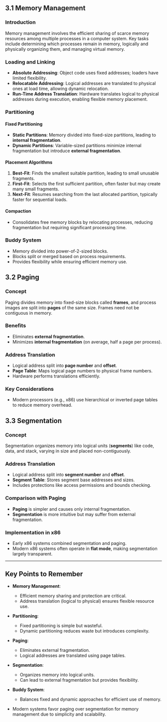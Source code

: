 ## 3.1 Memory Management

### Introduction

Memory management involves the efficient sharing of scarce memory resources among multiple processes in a computer system. Key tasks include determining which processes remain in memory, logically and physically organizing them, and managing virtual memory.

### Loading and Linking

- **Absolute Addressing**: Object code uses fixed addresses; loaders have limited flexibility.
- **Relocatable Addressing**: Logical addresses are translated to physical ones at load time, allowing dynamic relocation.
- **Run-Time Address Translation**: Hardware translates logical to physical addresses during execution, enabling flexible memory placement.

### Partitioning

#### Fixed Partitioning

- **Static Partitions**: Memory divided into fixed-size partitions, leading to **internal fragmentation**.
- **Dynamic Partitions**: Variable-sized partitions minimize internal fragmentation but introduce **external fragmentation**.

#### Placement Algorithms

1. **Best-Fit**: Finds the smallest suitable partition, leading to small unusable fragments.
2. **First-Fit**: Selects the first sufficient partition, often faster but may create many small fragments.
3. **Next-Fit**: Resumes searching from the last allocated partition, typically faster for sequential loads.

#### Compaction

- Consolidates free memory blocks by relocating processes, reducing fragmentation but requiring significant processing time.

### Buddy System

- Memory divided into power-of-2-sized blocks.
- Blocks split or merged based on process requirements.
- Provides flexibility while ensuring efficient memory use.

## 3.2 Paging

### Concept

Paging divides memory into fixed-size blocks called **frames**, and process images are split into **pages** of the same size. Frames need not be contiguous in memory.

### Benefits

- Eliminates **external fragmentation**.
- Minimizes **internal fragmentation** (on average, half a page per process).

### Address Translation

- Logical address split into **page number** and **offset**.
- **Page Table**: Maps logical page numbers to physical frame numbers.
- Hardware performs translations efficiently.

### Key Considerations

- Modern processors (e.g., x86) use hierarchical or inverted page tables to reduce memory overhead.

## 3.3 Segmentation

### Concept

Segmentation organizes memory into logical units (**segments**) like code, data, and stack, varying in size and placed non-contiguously.

### Address Translation

- Logical address split into **segment number** and **offset**.
- **Segment Table**: Stores segment base addresses and sizes.
- Includes protections like access permissions and bounds checking.

### Comparison with Paging

- **Paging** is simpler and causes only internal fragmentation.
- **Segmentation** is more intuitive but may suffer from external fragmentation.

### Implementation in x86

- Early x86 systems combined segmentation and paging.
- Modern x86 systems often operate in **flat mode**, making segmentation largely transparent.

---

## Key Points to Remember

- **Memory Management**:

  - Efficient memory sharing and protection are critical.
  - Address translation (logical to physical) ensures flexible resource use.

- **Partitioning**:

  - Fixed partitioning is simple but wasteful.
  - Dynamic partitioning reduces waste but introduces complexity.

- **Paging**:

  - Eliminates external fragmentation.
  - Logical addresses are translated using page tables.

- **Segmentation**:

  - Organizes memory into logical units.
  - Can lead to external fragmentation but provides flexibility.

- **Buddy System**:

  - Balances fixed and dynamic approaches for efficient use of memory.

- Modern systems favor paging over segmentation for memory management due to simplicity and scalability.
